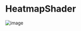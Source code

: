 # HeatmapShader
![image](https://github.com/Osongpodo/HeatmapShader/assets/73912947/16bacdb6-63fe-4440-9f80-9a6bbcf1b433)

